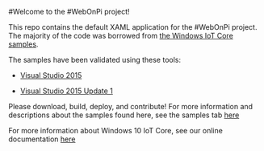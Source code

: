 #Welcome to the #WebOnPi project!

This repo contains the default XAML application for the #WebOnPi project. The majority of the code was borrowed from [the Windows IoT Core samples](https://github.com/ms-iot/samples/tree/develop/IoTCoreDefaultApp).

The samples have been validated using these tools:

* [Visual Studio 2015](http://go.microsoft.com/fwlink/?LinkID=534599)

* [Visual Studio 2015 Update 1](http://go.microsoft.com/fwlink/?LinkID=691134)


Please download, build, deploy, and contribute!  For more information and descriptions about the samples found here, see the samples tab [here](http://ms-iot.github.io/content/en-US/win10/StartCoding.htm)

For more information about Windows 10 IoT Core, see our online documentation [here](http://windowsondevices.com)


